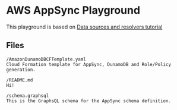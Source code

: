 # AWS AppSync Playground

This playground is based on [Data sources and resolvers tutorial](https://docs.aws.amazon.com/appsync/latest/devguide/tutorial-dynamodb-resolvers.html#aws-appsync-tutorial-dynamodb-resolvers)

## Files
```
/AmazonDunamoDBCFTemplate.yaml
Cloud Formation template for AppSync, DunamoDB and Role/Policy generation.

/README.md
Hi!

/schema.graphsql
This is the GraphsQL schema for the AppSync schema definition.
```
